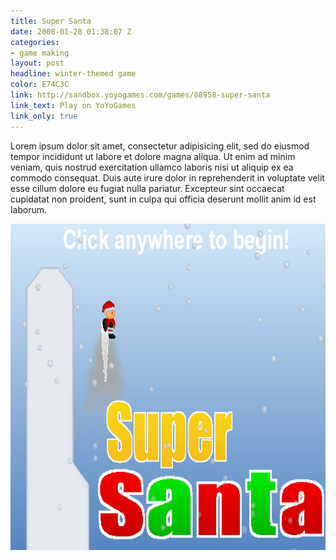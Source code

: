 ```yaml
---
title: Super Santa
date: 2008-01-28 01:38:07 Z
categories:
- game making
layout: post
headline: winter-themed game
color: E74C3C
link: http://sandbox.yoyogames.com/games/88958-super-santa
link_text: Play on YoYoGames
link_only: true
---
```


Lorem ipsum dolor sit amet, consectetur adipisicing elit, sed do eiusmod tempor incididunt ut labore et dolore magna aliqua. Ut enim ad minim veniam, quis nostrud exercitation ullamco laboris nisi ut aliquip ex ea commodo consequat. Duis aute irure dolor in reprehenderit in voluptate velit esse cillum dolore eu fugiat nulla pariatur. Excepteur sint occaecat cupidatat non proident, sunt in culpa qui officia deserunt mollit anim id est laborum.

<img src="/images/super-santa/default.jpg" width="696px" height="522px" alt="Super Santa" />